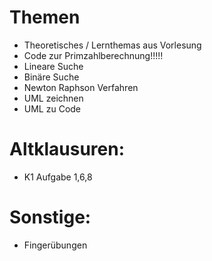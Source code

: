 # Themen
- Theoretisches / Lernthemas aus Vorlesung
- Code zur Primzahlberechnung!!!!!
- Lineare Suche
- Binäre Suche
- Newton Raphson Verfahren
- UML zeichnen
- UML zu Code

# Altklausuren:
- K1 Aufgabe 1,6,8

# Sonstige:
- Fingerübungen